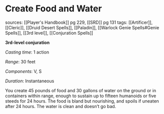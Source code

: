 # Create Food and Water
sources: [[Player's Handbook]] pg 229, [[SRD]] pg 131
tags: [[Artificer]], [[Cleric]], [[Druid Desert Spells]], [[Paladin]], [[Warlock Genie Spells#Genie Spells]], [[3rd level]], [[Conjuration Spells]]

**3rd-level conjuration**

*Casting time*: 1 action

*Range*: 30 feet

*Components*: V, S

*Duration*: Instantaneous

You create 45 pounds of food and 30 gallons of water on the ground or in containers within range, enough to sustain up to fifteen humanoids or five steeds for 24 hours. The food is bland but nourishing, and spoils if uneaten after 24 hours. The water is clean and doesn’t go bad.
